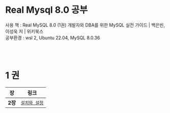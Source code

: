 # Real Mysql 8.0 공부

사용 책 : Real MySQL 8.0 (1권) 개발자와 DBA를 위한 MySQL 실전 가이드 | 백은빈, 이성욱 저 | 위키북스 <br>
공부환경 : wsl 2, Ubuntu 22.04, MySQL 8.0.36


<br><br>

# 1 권
|**장**|**링크**|
|---|---|
|**2장**|[`설치와 설정`](./1권/2/설치와설정.md)